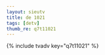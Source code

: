 ```yaml
--- 
layout: sieutv
title: de 1021
tags: [detv]
thumb_re: q7t11021
---
```

{% include tvadv key="q7t11021" %} 
